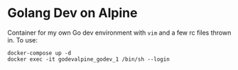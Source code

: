 # Golang Dev on Alpine

Container for my own Go dev environment with `vim` and a few rc files thrown in. To use:

    docker-compose up -d
    docker exec -it godevalpine_godev_1 /bin/sh --login
